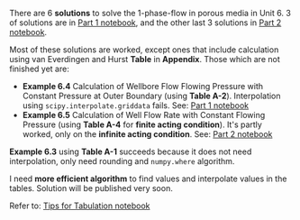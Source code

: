 There are 6 **solutions** to solve the 1-phase-flow in porous media in Unit 6. 3 of solutions are in [Part 1 notebook](https://github.com/yohanesnuwara/reservoir-engineering/blob/master/Unit%206%20Single-Phase-Fluid%20Flow%20in%20Porous%20Media/notebook/6_examples_part1.ipynb), and the other last 3 solutions in [Part 2 notebook](https://github.com/yohanesnuwara/reservoir-engineering/blob/master/Unit%206%20Single-Phase-Fluid%20Flow%20in%20Porous%20Media/notebook/6_examples_part2.ipynb).

Most of these solutions are worked, except ones that include calculation using van Everdingen and Hurst **Table** in **Appendix**. Those which are not finished yet are:

* **Example 6.4** Calculation of Wellbore Flow Flowing Pressure with Constant Pressure at Outer Boundary (using **Table A-2**). Interpolation using `scipy.interpolate.griddata` fails. See: [Part 1 notebook](https://github.com/yohanesnuwara/reservoir-engineering/blob/master/Unit%206%20Single-Phase-Fluid%20Flow%20in%20Porous%20Media/notebook/6_examples_part1.ipynb)
* **Example 6.5** Calculation of Well Flow Rate with Constant Flowing Pressure (using **Table A-4** for **finite acting condition**). It's partly worked, only on the **infinite acting condition**. See: [Part 2 notebook](https://github.com/yohanesnuwara/reservoir-engineering/blob/master/Unit%206%20Single-Phase-Fluid%20Flow%20in%20Porous%20Media/notebook/6_examples_part2.ipynb)

**Example 6.3** using **Table A-1** succeeds because it does not need interpolation, only need rounding and `numpy.where` algorithm.

I need **more efficient algorithm** to find values and interpolate values in the tables. Solution will be published very soon.

Refer to: [Tips for Tabulation notebook](https://github.com/yohanesnuwara/reservoir-engineering/blob/master/tips_for_tabulation.ipynb)
